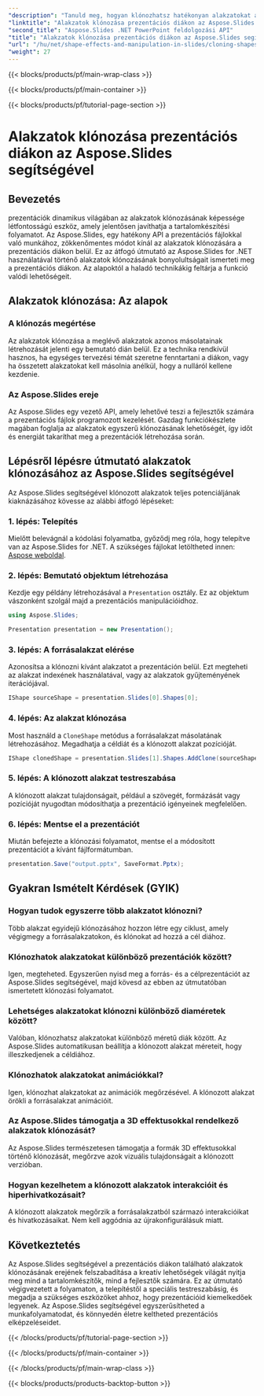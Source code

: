 ```yaml
---
"description": "Tanuld meg, hogyan klónozhatsz hatékonyan alakzatokat a prezentációs diákban az Aspose.Slides API segítségével. Készíts dinamikus prezentációkat könnyedén. Fedezd fel a lépésenkénti útmutatót, a GYIK-et és sok mást."
"linktitle": "Alakzatok klónozása prezentációs diákon az Aspose.Slides segítségével"
"second_title": "Aspose.Slides .NET PowerPoint feldolgozási API"
"title": "Alakzatok klónozása prezentációs diákon az Aspose.Slides segítségével"
"url": "/hu/net/shape-effects-and-manipulation-in-slides/cloning-shapes/"
"weight": 27
---
```


{{< blocks/products/pf/main-wrap-class >}}

{{< blocks/products/pf/main-container >}}

{{< blocks/products/pf/tutorial-page-section >}}

# Alakzatok klónozása prezentációs diákon az Aspose.Slides segítségével


## Bevezetés

prezentációk dinamikus világában az alakzatok klónozásának képessége létfontosságú eszköz, amely jelentősen javíthatja a tartalomkészítési folyamatot. Az Aspose.Slides, egy hatékony API a prezentációs fájlokkal való munkához, zökkenőmentes módot kínál az alakzatok klónozására a prezentációs diákon belül. Ez az átfogó útmutató az Aspose.Slides for .NET használatával történő alakzatok klónozásának bonyolultságait ismerteti meg a prezentációs diákon. Az alapoktól a haladó technikákig feltárja a funkció valódi lehetőségeit.

## Alakzatok klónozása: Az alapok

### A klónozás megértése

Az alakzatok klónozása a meglévő alakzatok azonos másolatainak létrehozását jelenti egy bemutató dián belül. Ez a technika rendkívül hasznos, ha egységes tervezési témát szeretne fenntartani a diákon, vagy ha összetett alakzatokat kell másolnia anélkül, hogy a nulláról kellene kezdenie.

### Az Aspose.Slides ereje

Az Aspose.Slides egy vezető API, amely lehetővé teszi a fejlesztők számára a prezentációs fájlok programozott kezelését. Gazdag funkciókészlete magában foglalja az alakzatok egyszerű klónozásának lehetőségét, így időt és energiát takaríthat meg a prezentációk létrehozása során.

## Lépésről lépésre útmutató alakzatok klónozásához az Aspose.Slides segítségével

Az Aspose.Slides segítségével klónozott alakzatok teljes potenciáljának kiaknázásához kövesse az alábbi átfogó lépéseket:

### 1. lépés: Telepítés

Mielőtt belevágnál a kódolási folyamatba, győződj meg róla, hogy telepítve van az Aspose.Slides for .NET. A szükséges fájlokat letöltheted innen: [Aspose weboldal](https://releases.aspose.com/slides/net/).

### 2. lépés: Bemutató objektum létrehozása

Kezdje egy példány létrehozásával a `Presentation` osztály. Ez az objektum vászonként szolgál majd a prezentációs manipulációidhoz.

```csharp
using Aspose.Slides;

Presentation presentation = new Presentation();
```

### 3. lépés: A forrásalakzat elérése

Azonosítsa a klónozni kívánt alakzatot a prezentáción belül. Ezt megteheti az alakzat indexének használatával, vagy az alakzatok gyűjteményének iterációjával.

```csharp
IShape sourceShape = presentation.Slides[0].Shapes[0];
```

### 4. lépés: Az alakzat klónozása

Most használd a `CloneShape` metódus a forrásalakzat másolatának létrehozásához. Megadhatja a céldiát és a klónozott alakzat pozícióját.

```csharp
IShape clonedShape = presentation.Slides[1].Shapes.AddClone(sourceShape, x, y, width, height);
```

### 5. lépés: A klónozott alakzat testreszabása

A klónozott alakzat tulajdonságait, például a szövegét, formázását vagy pozícióját nyugodtan módosíthatja a prezentáció igényeinek megfelelően.

### 6. lépés: Mentse el a prezentációt

Miután befejezte a klónozási folyamatot, mentse el a módosított prezentációt a kívánt fájlformátumban.

```csharp
presentation.Save("output.pptx", SaveFormat.Pptx);
```

## Gyakran Ismételt Kérdések (GYIK)

### Hogyan tudok egyszerre több alakzatot klónozni?

Több alakzat egyidejű klónozásához hozzon létre egy ciklust, amely végigmegy a forrásalakzatokon, és klónokat ad hozzá a cél diához.

### Klónozhatok alakzatokat különböző prezentációk között?

Igen, megteheted. Egyszerűen nyisd meg a forrás- és a célprezentációt az Aspose.Slides segítségével, majd kövesd az ebben az útmutatóban ismertetett klónozási folyamatot.

### Lehetséges alakzatokat klónozni különböző diaméretek között?

Valóban, klónozhatsz alakzatokat különböző méretű diák között. Az Aspose.Slides automatikusan beállítja a klónozott alakzat méreteit, hogy illeszkedjenek a céldiához.

### Klónozhatok alakzatokat animációkkal?

Igen, klónozhat alakzatokat az animációk megőrzésével. A klónozott alakzat örökli a forrásalakzat animációit.

### Az Aspose.Slides támogatja a 3D effektusokkal rendelkező alakzatok klónozását?

Az Aspose.Slides természetesen támogatja a formák 3D effektusokkal történő klónozását, megőrzve azok vizuális tulajdonságait a klónozott verzióban.

### Hogyan kezelhetem a klónozott alakzatok interakcióit és hiperhivatkozásait?

A klónozott alakzatok megőrzik a forrásalakzatból származó interakcióikat és hivatkozásaikat. Nem kell aggódnia az újrakonfigurálásuk miatt.

## Következtetés

Az Aspose.Slides segítségével a prezentációs diákon található alakzatok klónozásának erejének felszabadítása a kreatív lehetőségek világát nyitja meg mind a tartalomkészítők, mind a fejlesztők számára. Ez az útmutató végigvezetett a folyamaton, a telepítéstől a speciális testreszabásig, és megadja a szükséges eszközöket ahhoz, hogy prezentációid kiemelkedőek legyenek. Az Aspose.Slides segítségével egyszerűsítheted a munkafolyamatodat, és könnyedén életre keltheted prezentációs elképzeléseidet.

{{< /blocks/products/pf/tutorial-page-section >}}

{{< /blocks/products/pf/main-container >}}

{{< /blocks/products/pf/main-wrap-class >}}

{{< blocks/products/products-backtop-button >}}